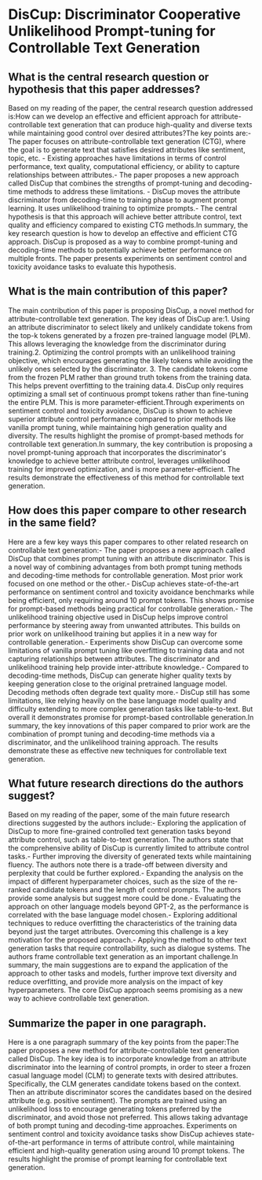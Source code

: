# DisCup: Discriminator Cooperative Unlikelihood Prompt-tuning for   Controllable Text Generation

## What is the central research question or hypothesis that this paper addresses?

Based on my reading of the paper, the central research question addressed is:How can we develop an effective and efficient approach for attribute-controllable text generation that can produce high-quality and diverse texts while maintaining good control over desired attributes?The key points are:- The paper focuses on attribute-controllable text generation (CTG), where the goal is to generate text that satisfies desired attributes like sentiment, topic, etc. - Existing approaches have limitations in terms of control performance, text quality, computational efficiency, or ability to capture relationships between attributes.- The paper proposes a new approach called DisCup that combines the strengths of prompt-tuning and decoding-time methods to address these limitations. - DisCup moves the attribute discriminator from decoding-time to training phase to augment prompt learning. It uses unlikelihood training to optimize prompts.- The central hypothesis is that this approach will achieve better attribute control, text quality and efficiency compared to existing CTG methods.In summary, the key research question is how to develop an effective and efficient CTG approach. DisCup is proposed as a way to combine prompt-tuning and decoding-time methods to potentially achieve better performance on multiple fronts. The paper presents experiments on sentiment control and toxicity avoidance tasks to evaluate this hypothesis.


## What is the main contribution of this paper?

The main contribution of this paper is proposing DisCup, a novel method for attribute-controllable text generation. The key ideas of DisCup are:1. Using an attribute discriminator to select likely and unlikely candidate tokens from the top-k tokens generated by a frozen pre-trained language model (PLM). This allows leveraging the knowledge from the discriminator during training.2. Optimizing the control prompts with an unlikelihood training objective, which encourages generating the likely tokens while avoiding the unlikely ones selected by the discriminator. 3. The candidate tokens come from the frozen PLM rather than ground truth tokens from the training data. This helps prevent overfitting to the training data.4. DisCup only requires optimizing a small set of continuous prompt tokens rather than fine-tuning the entire PLM. This is more parameter-efficient.Through experiments on sentiment control and toxicity avoidance, DisCup is shown to achieve superior attribute control performance compared to prior methods like vanilla prompt tuning, while maintaining high generation quality and diversity. The results highlight the promise of prompt-based methods for controllable text generation.In summary, the key contribution is proposing a novel prompt-tuning approach that incorporates the discriminator's knowledge to achieve better attribute control, leverages unlikelihood training for improved optimization, and is more parameter-efficient. The results demonstrate the effectiveness of this method for controllable text generation.


## How does this paper compare to other research in the same field?

Here are a few key ways this paper compares to other related research on controllable text generation:- The paper proposes a new approach called DisCup that combines prompt tuning with an attribute discriminator. This is a novel way of combining advantages from both prompt tuning methods and decoding-time methods for controllable generation. Most prior work focused on one method or the other.- DisCup achieves state-of-the-art performance on sentiment control and toxicity avoidance benchmarks while being efficient, only requiring around 10 prompt tokens. This shows promise for prompt-based methods being practical for controllable generation.- The unlikelihood training objective used in DisCup helps improve control performance by steering away from unwanted attributes. This builds on prior work on unlikelihood training but applies it in a new way for controllable generation.- Experiments show DisCup can overcome some limitations of vanilla prompt tuning like overfitting to training data and not capturing relationships between attributes. The discriminator and unlikelihood training help provide inter-attribute knowledge.- Compared to decoding-time methods, DisCup can generate higher quality texts by keeping generation close to the original pretrained language model. Decoding methods often degrade text quality more.- DisCup still has some limitations, like relying heavily on the base language model quality and difficulty extending to more complex generation tasks like table-to-text. But overall it demonstrates promise for prompt-based controllable generation.In summary, the key innovations of this paper compared to prior work are the combination of prompt tuning and decoding-time methods via a discriminator, and the unlikelihood training approach. The results demonstrate these as effective new techniques for controllable text generation.


## What future research directions do the authors suggest?

Based on my reading of the paper, some of the main future research directions suggested by the authors include:- Exploring the application of DisCup to more fine-grained controlled text generation tasks beyond attribute control, such as table-to-text generation. The authors state that the comprehensive ability of DisCup is currently limited to attribute control tasks.- Further improving the diversity of generated texts while maintaining fluency. The authors note there is a trade-off between diversity and perplexity that could be further explored.- Expanding the analysis on the impact of different hyperparameter choices, such as the size of the re-ranked candidate tokens and the length of control prompts. The authors provide some analysis but suggest more could be done.- Evaluating the approach on other language models beyond GPT-2, as the performance is correlated with the base language model chosen.- Exploring additional techniques to reduce overfitting the characteristics of the training data beyond just the target attributes. Overcoming this challenge is a key motivation for the proposed approach.- Applying the method to other text generation tasks that require controllability, such as dialogue systems. The authors frame controllable text generation as an important challenge.In summary, the main suggestions are to expand the application of the approach to other tasks and models, further improve text diversity and reduce overfitting, and provide more analysis on the impact of key hyperparameters. The core DisCup approach seems promising as a new way to achieve controllable text generation.


## Summarize the paper in one paragraph.

Here is a one paragraph summary of the key points from the paper:The paper proposes a new method for attribute-controllable text generation called DisCup. The key idea is to incorporate knowledge from an attribute discriminator into the learning of control prompts, in order to steer a frozen casual language model (CLM) to generate texts with desired attributes. Specifically, the CLM generates candidate tokens based on the context. Then an attribute discriminator scores the candidates based on the desired attribute (e.g. positive sentiment). The prompts are trained using an unlikelihood loss to encourage generating tokens preferred by the discriminator, and avoid those not preferred. This allows taking advantage of both prompt tuning and decoding-time approaches. Experiments on sentiment control and toxicity avoidance tasks show DisCup achieves state-of-the-art performance in terms of attribute control, while maintaining efficient and high-quality generation using around 10 prompt tokens. The results highlight the promise of prompt learning for controllable text generation.
